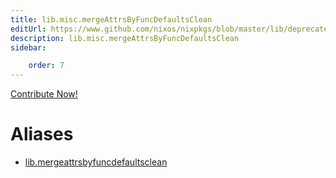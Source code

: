 ```yaml
---
title: lib.misc.mergeAttrsByFuncDefaultsClean
editUrl: https://www.github.com/nixos/nixpkgs/blob/master/lib/deprecated.nix#L272C35
description: lib.misc.mergeAttrsByFuncDefaultsClean
sidebar:

    order: 7
---
```


<a href="https://www.github.com/nixos/nixpkgs/blob/master/lib/deprecated.nix#L272C35">Contribute Now!</a>


# Aliases

- [lib.mergeattrsbyfuncdefaultsclean](/nix-doc-comments/reference/lib/lib-mergeattrsbyfuncdefaultsclean)


